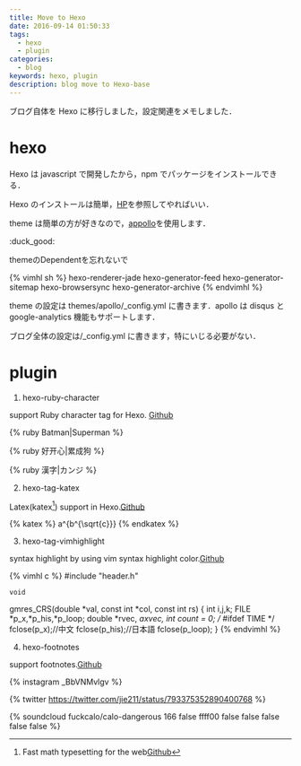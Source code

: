 ```yaml
---
title: Move to Hexo
date: 2016-09-14 01:50:33
tags:
  - hexo
  - plugin
categories:
  - blog
keywords: hexo, plugin
description: blog move to Hexo-base
---
```


ブログ自体を Hexo に移行しました，設定関連をメモしました．

<!-- more -->

<!-- toc -->

# hexo

Hexo は javascript で開発したから，npm でパッケージをインストールできる．

Hexo のインストールは簡単，[HP](https://hexo.io)を参照してやればいい．

theme は簡単の方が好きなので，[appollo](https://github.com/pinggod/hexo-theme-apollo)を使用します．

:duck_good:

<div class="tip">
themeのDependentを忘れないで

{% vimhl sh %}
hexo-renderer-jade hexo-generator-feed hexo-generator-sitemap hexo-browsersync hexo-generator-archive
{% endvimhl %}

</div>

theme の設定は themes/apollo/\_config.yml に書きます．apollo は disqus と google-analytics 機能もサポートします．

ブログ全体の設定は/\_config.yml に書きます，特にいじる必要がない．

# plugin

1. hexo-ruby-character

support Ruby character tag for Hexo. [Github](https://github.com/JamesPan/hexo-ruby-character)

{% ruby Batman|Superman %}

{% ruby 好开心|累成狗 %}

{% ruby 漢字|カンジ %}

2. hexo-tag-katex

Latex(katex[^1]) support in Hexo.[Github](https://github.com/iamprasad88/hexo-tag-katex)

{% katex %}
a^{b^{\sqrt{c}}}
{% endkatex %}

3. hexo-tag-vimhighlight

syntax highlight by using vim syntax highlight color.[Github](https://github.com/ppwwyyxx/hexo-tag-vimhighlight)

{% vimhl c %}
#include "header.h"

    void

gmres_CRS(double *val,
const int *col,
const int rs)
{
int i,j,k;
FILE *p_x,*p_his,*p_loop;
double *rvec, _axvec,
int count = 0;
/_ #ifdef TIME \*/
fclose(p_x);//中文
fclose(p_his);//日本語
fclose(p_loop);
}
{% endvimhl %}

4. hexo-footnotes

support footnotes.[Github](https://github.com/LouisBarranqueiro/hexo-footnotes)

{% instagram _BbVNMvlgv %}

{% twitter https://twitter.com/jie211/status/793375352890400768 %}

{% soundcloud fuckcalo/calo-dangerous 166 false ffff00 false false false false false %}

[^1]: Fast math typesetting for the web[Github](https://github.com/Khan/KaTeX)
